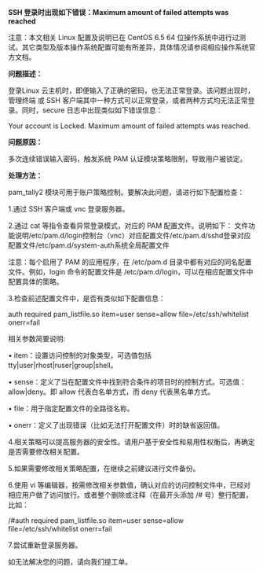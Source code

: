 **SSH 登录时出现如下错误：Maximum amount of failed attempts was reached**

注意：本文相关 Linux 配置及说明已在 CentOS 6.5 64 位操作系统中进行过测试。其它类型及版本操作系统配置可能有所差异，具体情况请参阅相应操作系统官方文档。

**问题描述：**

登录Linux 云主机时，即便输入了正确的密码，也无法正常登录。该问题出现时，管理终端 或 SSH 客户端其中一种方式可以正常登录，或者两种方式均无法正常登录。同时，secure 日志中出现类似如下错误信息：

Your account is Locked. Maximum amount of failed attempts was reached.

**问题原因：**

多次连续错误输入密码，触发系统 PAM 认证模块策略限制，导致用户被锁定。

**处理方法：**

pam_tally2 模块可用于账户策略控制。要解决此问题，请进行如下配置检查：

1.通过 SSH 客户端或 vnc 登录服务器。

2.通过 cat 等指令查看异常登录模式，对应的 PAM 配置文件。说明如下：
文件功能说明/etc/pam.d/login控制台（vnc）对应配置文件/etc/pam.d/sshd登录对应配置文件/etc/pam.d/system-auth系统全局配置文件

注意：每个启用了 PAM 的应用程序，在 /etc/pam.d 目录中都有对应的同名配置文件。例如，login 命令的配置文件是 /etc/pam.d/login，可以在相应配置文件中配置具体的策略。

3.检查前述配置文件中，是否有类似如下配置信息：

auth required pam_listfile.so item=user sense=allow file=/etc/ssh/whitelist onerr=fail

相关参数简要说明:

• item：设置访问控制的对象类型，可选值包括 tty|user|rhost|ruser|group|shell。

• sense：定义了当在配置文件中找到符合条件的项目时的控制方式。可选值：allow|deny。即 allow 代表白名单方式，而 deny 代表黑名单方式。

• file：用于指定配置文件的全路径名称。

• onerr：定义了出现错误（比如无法打开配置文件）时的缺省返回值。

4.相关策略可以提高服务器的安全性。请用户基于安全性和易用性权衡后，再确定是否需要修改相关配置。

5.如果需要修改相关策略配置，在继续之前建议进行文件备份。

6.使用 vi 等编辑器，按需修改相关参数值，确认对应的访问控制文件中，已经对相应用户做了访问放行。或者整个删除或注释（在最开头添加 /# 号）整行配置，比如：

/#auth required pam_listfile.so item=user sense=allow file=/etc/ssh/whitelist onerr=fail

7.尝试重新登录服务器。

如无法解决您的问题，请向我们提工单。